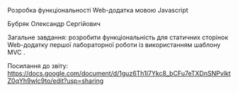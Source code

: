 Розробка функціональності Web-додатка мовою Javascript

Бубряк Олександр Сергійович

Загальне завдання: розробити функціональність для статичних сторінок Web-додатку першої лабораторної роботи із використанням шаблону MVC .

Посилання до звіту: https://docs.google.com/document/d/1guz6Th1I7Ykc8_bCFu7eTXDnSNPvlktZ0qYh9wlc9to/edit?usp=sharing
